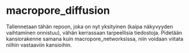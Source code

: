 # macropore_diffusion

Tallennetaan tähän repoon, joka on nyt yksityinen (kaipa näkyvyyden vaihtaminen onnistuu), vähän kerrassaan tarpeellisia tiedostoja. Pidetään kansiorakenne samana kuin macropore_networksissa, niin voidaan viitata niihin vastaaviin kansioihin.
